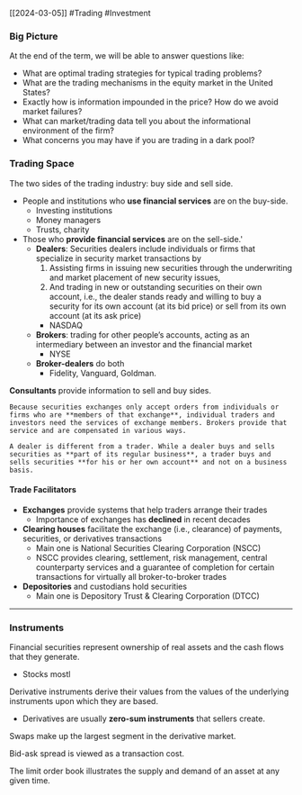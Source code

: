 [[2024-03-05]] #Trading #Investment 

### Big Picture 
At the end of the term, we will be able to answer questions like:
- What are optimal trading strategies for typical trading problems?
- What are the trading mechanisms in the equity market in the United States?
- Exactly how is information impounded in the price? How do we avoid market failures?
- What can market/trading data tell you about the informational environment of the firm?
- What concerns you may have if you are trading in a dark pool?

### Trading Space 
The two sides of the trading industry: buy side and sell side.
- People and institutions who **use financial services** are on the buy-side.
	- Investing institutions 
	- Money managers
	- Trusts, charity
- Those who **provide financial services** are on the sell-side.'
	- **Dealers**: Securities dealers include individuals or firms that specialize in security market transactions by
		1. Assisting firms in issuing new securities through the underwriting and market placement of new security issues,
		2. And trading in new or outstanding securities on their own account, i.e., the dealer stands ready and willing to buy a security for its own account (at its bid price) or sell from its own account (at its ask price)
		- NASDAQ 
	- **Brokers**: trading for other people’s accounts, acting as an intermediary between an investor and the financial market
		- NYSE
	- **Broker-dealers** do both
		- Fidelity, Vanguard, Goldman.

**Consultants** provide information to sell and buy sides.

```ad-note
Because securities exchanges only accept orders from individuals or firms who are **members of that exchange**, individual traders and investors need the services of exchange members. Brokers provide that service and are compensated in various ways.

A dealer is different from a trader. While a dealer buys and sells securities as **part of its regular business**, a trader buys and sells securities **for his or her own account** and not on a business basis.
```

#### Trade Facilitators
- **Exchanges** provide systems that help traders arrange their trades 
	- Importance of exchanges has **declined** in recent decades
- **Clearing houses** facilitate the exchange (i.e., clearance) of payments, securities, or derivatives transactions
	- Main one is National Securities Clearing Corporation (NSCC)
	- NSCC provides clearing, settlement, risk management, central counterparty services and a guarantee of completion for certain transactions for virtually all broker-to-broker trades
- **Depositories** and custodians hold securities
	- Main one is Depository Trust & Clearing Corporation (DTCC)

---

### Instruments 
Financial securities represent ownership of real assets and the cash flows that they generate. 
- Stocks mostl

Derivative instruments derive their values from the values of the underlying instruments upon which they are based.
- Derivatives are usually **zero-sum instruments** that sellers create.


Swaps make up the largest segment in the derivative market.

Bid-ask spread is viewed as a transaction cost.

The limit order book illustrates the supply and demand of an asset at any given time.